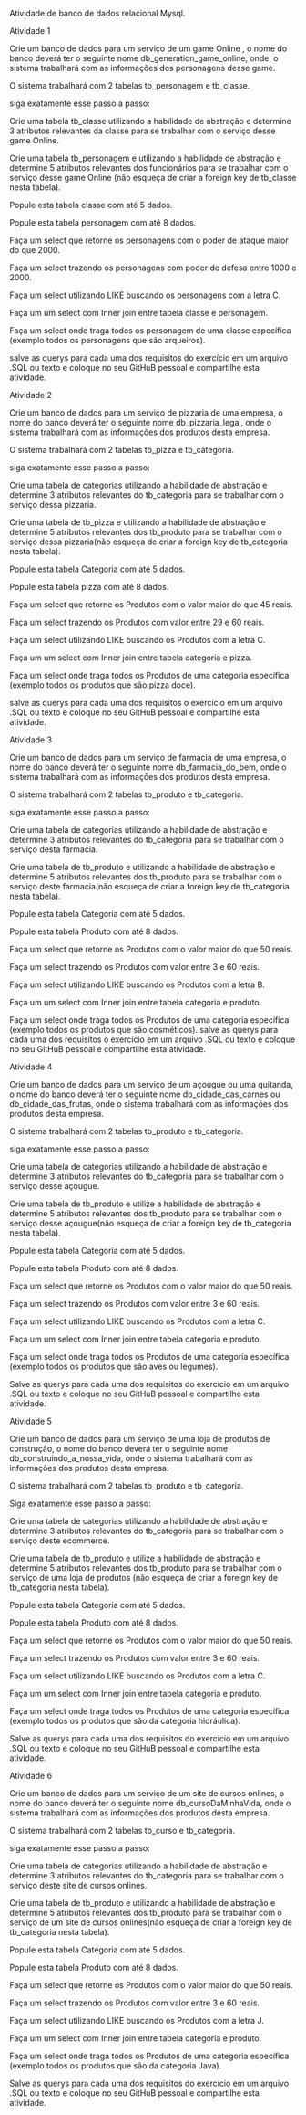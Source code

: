 Atividade de banco de dados relacional Mysql.

Atividade 1

Crie um banco de dados para um serviço de um game Online , o nome do banco deverá ter o seguinte nome db_generation_game_online, onde, o sistema trabalhará com as informações dos personagens desse game. 

O sistema trabalhará com 2 tabelas tb_personagem e tb_classe.

siga  exatamente esse passo a passo:

Crie uma tabela tb_classe utilizando a habilidade de abstração e determine 3 atributos relevantes da classe para se trabalhar com o serviço desse  game Online.

Crie uma tabela tb_personagem  e utilizando a habilidade de abstração e determine 5 atributos relevantes dos funcionários para se trabalhar com o serviço desse game Online (não esqueça de criar a foreign key de tb_classe nesta tabela).

Popule esta tabela classe com até 5 dados.

Popule esta tabela personagem com até 8 dados.

Faça um select que retorne os personagens com o poder de ataque maior do que 2000.

Faça um select trazendo  os personagens com poder de defesa entre 1000 e 2000.

Faça um select  utilizando LIKE buscando os personagens com a letra C.

Faça um um select com Inner join entre  tabela classe e personagem.

Faça um select onde traga todos os personagem de uma classe específica (exemplo todos os personagens que são arqueiros).

salve as querys para cada uma dos requisitos do exercício em um arquivo .SQL ou texto e coloque no seu GitHuB pessoal e compartilhe esta atividade.


Atividade 2

Crie um banco de dados para um serviço de pizzaria de uma empresa, o nome do banco deverá ter o seguinte nome db_pizzaria_legal, onde o sistema trabalhará com as informações dos produtos desta empresa. 

O sistema trabalhará com 2 tabelas tb_pizza e tb_categoria.

siga  exatamente esse passo a passo:

Crie uma tabela de categorias utilizando a habilidade de abstração e determine 3 atributos relevantes do tb_categoria para se trabalhar com o serviço dessa pizzaria.

Crie uma tabela de tb_pizza e utilizando a habilidade de abstração e determine 5 atributos relevantes dos tb_produto para se trabalhar com o serviço dessa pizzaria(não esqueça de criar a foreign key de tb_categoria nesta tabela).

Popule esta tabela Categoria com até 5 dados.

Popule esta tabela pizza com até 8 dados.

Faça um select que retorne os Produtos com o valor maior do que 45 reais.

Faça um select trazendo  os Produtos com valor entre 29 e 60 reais.

Faça um select  utilizando LIKE buscando os Produtos com a letra C.

Faça um um select com Inner join entre  tabela categoria e pizza.

Faça um select onde traga todos os Produtos de uma categoria específica (exemplo todos os produtos que são pizza doce).

salve as querys para cada uma dos requisitos o exercício em um arquivo .SQL ou texto e coloque no seu GitHuB pessoal e compartilhe esta atividade.

Atividade 3

Crie um banco de dados para um serviço de farmácia de uma empresa, o nome do banco deverá ter o seguinte nome db_farmacia_do_bem, onde o sistema trabalhará com as informações dos produtos desta empresa. 

O sistema trabalhará com 2 tabelas tb_produto e tb_categoria.

siga  exatamente esse passo a passo:

Crie uma tabela de categorias utilizando a habilidade de abstração e determine 3 atributos relevantes do tb_categoria para se trabalhar com o serviço desta farmacia.

Crie uma tabela de tb_produto e utilizando a habilidade de abstração e determine 5 atributos relevantes dos tb_produto para se trabalhar com o serviço deste farmacia(não esqueça de criar a foreign key de tb_categoria nesta tabela).

Popule esta tabela Categoria com até 5 dados.

Popule esta tabela Produto com até 8 dados.

Faça um select que retorne os Produtos com o valor maior do que 50 reais.

Faça um select trazendo  os Produtos com valor entre 3 e 60 reais.

Faça um select  utilizando LIKE buscando os Produtos com a letra B.

Faça um um select com Inner join entre  tabela categoria e produto.

Faça um select onde traga todos os Produtos de uma categoria específica (exemplo todos os produtos que são cosméticos).
salve as querys para cada uma dos requisitos o exercício em um arquivo .SQL ou texto e coloque no seu GitHuB pessoal e compartilhe esta atividade.

Atividade 4

Crie um banco de dados para um serviço de um açougue ou uma quitanda, o nome do banco deverá ter o seguinte nome db_cidade_das_carnes ou db_cidade_das_frutas, onde o sistema trabalhará com as informações dos produtos desta empresa. 

O sistema trabalhará com 2 tabelas tb_produto e tb_categoria.

siga  exatamente esse passo a passo:

Crie uma tabela de categorias utilizando a habilidade de abstração e determine 3 atributos relevantes do tb_categoria para se trabalhar com o serviço desse açougue.

Crie uma tabela de tb_produto e utilize a habilidade de abstração e determine 5 atributos relevantes dos tb_produto para se trabalhar com o serviço desse açougue(não esqueça de criar a foreign key de tb_categoria nesta tabela).

Popule esta tabela Categoria com até 5 dados.

Popule esta tabela Produto com até 8 dados.

Faça um select que retorne os Produtos com o valor maior do que 50 reais.

Faça um select trazendo  os Produtos com valor entre 3 e 60 reais.

Faça um select  utilizando LIKE buscando os Produtos com a letra C.

Faça um um select com Inner join entre  tabela categoria e produto.

Faça um select onde traga todos os Produtos de uma categoria específica (exemplo todos os produtos que são aves ou legumes).

Salve as querys para cada uma dos requisitos do exercício em um arquivo .SQL ou texto e coloque no seu GitHuB pessoal e compartilhe esta atividade.

Atividade 5

Crie um banco de dados para um serviço de uma loja de produtos de construção, o nome do banco deverá ter o seguinte nome db_construindo_a_nossa_vida, onde o sistema trabalhará com as informações dos produtos desta empresa. 

O sistema trabalhará com 2 tabelas tb_produto e tb_categoria.

Siga  exatamente esse passo a passo:

Crie uma tabela de categorias utilizando a habilidade de abstração e determine 3 atributos relevantes do tb_categoria para se trabalhar com o serviço deste ecommerce.

Crie uma tabela de tb_produto e utilize a habilidade de abstração e determine 5 atributos relevantes dos tb_produto para se trabalhar com o serviço de uma loja de produtos (não esqueça de criar a foreign key de tb_categoria nesta tabela).

Popule esta tabela Categoria com até 5 dados.

Popule esta tabela Produto com até 8 dados.

Faça um select que retorne os Produtos com o valor maior do que 50 reais.

Faça um select trazendo  os Produtos com valor entre 3 e 60 reais.

Faça um select  utilizando LIKE buscando os Produtos com a letra C.

Faça um um select com Inner join entre  tabela categoria e produto.

Faça um select onde traga todos os Produtos de uma categoria específica (exemplo todos os produtos que são da categoria hidráulica).

Salve as querys para cada uma dos requisitos do exercício em um arquivo .SQL ou texto e coloque no seu GitHuB pessoal e compartilhe esta atividade.

Atividade 6

Crie um banco de dados para um serviço de um site de cursos onlines, o nome do banco deverá ter o seguinte nome db_cursoDaMinhaVida, onde o sistema trabalhará com as informações dos produtos desta empresa. 

O sistema trabalhará com 2 tabelas tb_curso e tb_categoria.

siga  exatamente esse passo a passo:

Crie uma tabela de categorias utilizando a habilidade de abstração e determine 3 atributos relevantes do tb_categoria para se trabalhar com o serviço deste site de cursos onlines.

Crie uma tabela de tb_produto e utilizando a habilidade de abstração e determine 5 atributos relevantes dos tb_produto para se trabalhar com o serviço de um site de cursos onlines(não esqueça de criar a foreign key de tb_categoria nesta tabela).

Popule esta tabela Categoria com até 5 dados.

Popule esta tabela Produto com até 8 dados.

Faça um select que retorne os Produtos com o valor maior do que 50 reais.

Faça um select trazendo  os Produtos com valor entre 3 e 60 reais.

Faça um select  utilizando LIKE buscando os Produtos com a letra J.

Faça um um select com Inner join entre  tabela categoria e produto.

Faça um select onde traga todos os Produtos de uma categoria específica (exemplo todos os produtos que são da categoria Java).

Salve as querys para cada uma dos requisitos do exercício em um arquivo .SQL ou texto e coloque no seu GitHuB pessoal e compartilhe esta atividade.
